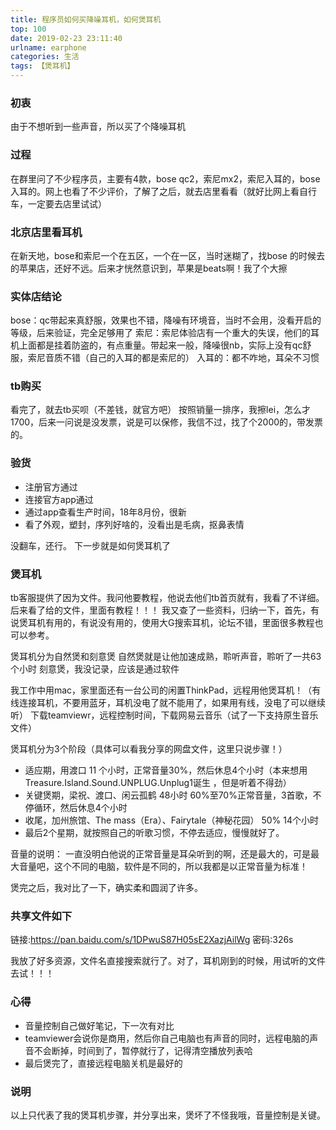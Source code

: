 ```yaml
---
title: 程序员如何买降噪耳机，如何煲耳机
top: 100
date: 2019-02-23 23:11:40
urlname: earphone
categories: 生活
tags: 【煲耳机】
---
```


### 初衷
由于不想听到一些声音，所以买了个降噪耳机

### 过程
在群里问了不少程序员，主要有4款，bose qc2，索尼mx2，索尼入耳的，bose入耳的。网上也看了不少评价，了解了之后，就去店里<!--more-->看看（就好比网上看自行车，一定要去店里试试）

### 北京店里看耳机
在新天地，bose和索尼一个在五区，一个在一区，当时迷糊了，找bose 的时候去的苹果店，还好不远。后来才恍然意识到，苹果是beats啊！我了个大擦

### 实体店结论
bose：qc带起来真舒服，效果也不错，降噪有环境音，当时不会用，没看开启的等级，后来验证，完全足够用了
索尼：索尼体验店有一个重大的失误，他们的耳机上面都是挂着防盗的，有点重量。带起来一般，降噪很nb，实际上没有qc舒服，索尼音质不错（自己的入耳的都是索尼的）
入耳的：都不咋地，耳朵不习惯

### tb购买
看完了，就去tb买呗（不差钱，就官方吧）
按照销量一排序，我擦lei，怎么才1700，后来一问说是没发票，说是可以保修，我信不过，找了个2000的，带发票的。

### 验货
* 注册官方通过
* 连接官方app通过
* 通过app查看生产时间，18年8月份，很新
* 看了外观，塑封，序列好啥的，没看出是毛病，抠鼻表情

没翻车，还行。
下一步就是如何煲耳机了

### 煲耳机
tb客服提供了因为文件。我问他要教程，他说去他们tb首页就有，我看了不详细。后来看了给的文件，里面有教程！！！
我又查了一些资料，归纳一下，首先，有说煲耳机有用的，有说没有用的，使用大G搜索耳机，论坛不错，里面很多教程也可以参考。

煲耳机分为自然煲和刻意煲
自然煲就是让他加速成熟，聆听声音，聆听了一共63个小时
刻意煲，我没记录，应该是通过软件

我工作中用mac，家里面还有一台公司的闲置ThinkPad，远程用他煲耳机！（有线连接耳机，不要用蓝牙，耳机没电了就不能用了，如果用有线，没电了可以继续听）
下载teamviewr，远程控制时间，下载网易云音乐（试了一下支持原生音乐文件）

煲耳机分为3个阶段（具体可以看我分享的网盘文件，这里只说步骤！）
* 适应期，用渡口 11 个小时，正常音量30%，然后休息4个小时（本来想用 Treasure.Island.Sound.UNPLUG.Unplug1诞生 ，但是听着不得劲）
* 关键煲期，梁祝、渡口、闲云孤鹤 48小时 60%至70%正常音量，3首歌，不停循环，然后休息4个小时
* 收尾，加州旅馆、The mass（Era）、Fairytale（神秘花园） 50% 14个小时
* 最后2个星期，就按照自己的听歌习惯，不停去适应，慢慢就好了。

音量的说明：
一直没明白他说的正常音量是耳朵听到的啊，还是最大的，可是最大音量吧，这个不同的电脑，软件是不同的，所以我都是以正常音量为标准！

煲完之后，我对比了一下，确实柔和圆润了许多。

### 共享文件如下

链接:https://pan.baidu.com/s/1DPwuS87H05sE2XazjAilWg  密码:326s

我放了好多资源，文件名直接搜索就行了。对了，耳机刚到的时候，用试听的文件去试！！！

### 心得
* 音量控制自己做好笔记，下一次有对比
* teamviewer会说你是商用，然后你自己电脑也有声音的同时，远程电脑的声音不会断掉，时间到了，暂停就行了，记得清空播放列表哈
* 最后煲完了，直接远程电脑关机是最好的


### 说明
以上只代表了我的煲耳机步骤，并分享出来，煲坏了不怪我哦，音量控制是关键。